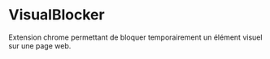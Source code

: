 # VisualBlocker
Extension chrome permettant de bloquer temporairement un élément visuel sur une page web.

